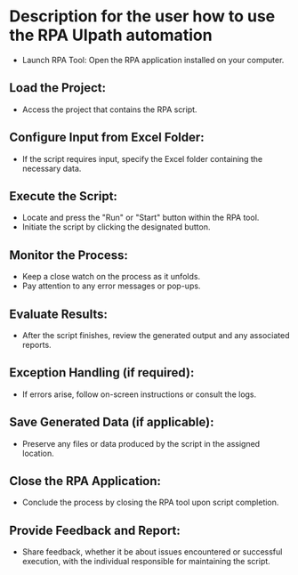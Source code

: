 # Description for the user how to use the RPA UIpath automation
- Launch RPA Tool:
  Open the RPA application installed on your computer.
## Load the Project:
- Access the project that contains the RPA script.
## Configure Input from Excel Folder:
- If the script requires input, specify the Excel folder containing the necessary data.
## Execute the Script:
- Locate and press the "Run" or "Start" button within the RPA tool.
- Initiate the script by clicking the designated button.
## Monitor the Process:
- Keep a close watch on the process as it unfolds.
- Pay attention to any error messages or pop-ups.
## Evaluate Results:
- After the script finishes, review the generated output and any associated reports.
## Exception Handling (if required):
- If errors arise, follow on-screen instructions or consult the logs.
## Save Generated Data (if applicable):
- Preserve any files or data produced by the script in the assigned location.
## Close the RPA Application:
- Conclude the process by closing the RPA tool upon script completion.
## Provide Feedback and Report:
- Share feedback, whether it be about issues encountered or successful execution, with the individual responsible for maintaining the script.
